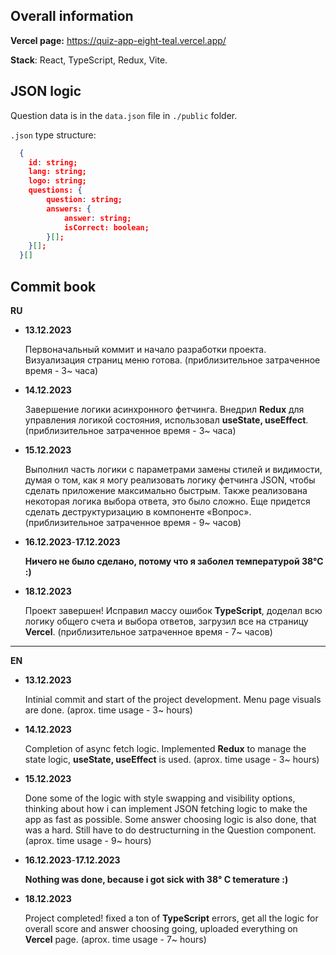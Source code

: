 ## Overall information

**Vercel page:** https://quiz-app-eight-teal.vercel.app/

**Stack**: React, TypeScript, Redux, Vite.

## JSON logic

Question data is in the `data.json` file in `./public` folder.

`.json` type structure:

```json
  {
    id: string;
    lang: string;
    logo: string;
    questions: {
        question: string;
        answers: {
            answer: string;
            isCorrect: boolean;
        }[];
    }[];
  }[]
```

## Commit book

**RU**

- **13.12.2023**

  Первоначальный коммит и начало разработки проекта. Визуализация страниц меню готова. (приблизительное затраченное время - 3~ часа)

- **14.12.2023**

  Завершение логики асинхронного фетчинга. Внедрил **Redux** для управления логикой состояния, использовал **useState, useEffect**. (приблизительное затраченное время - 3~ часа)

- **15.12.2023**

  Выполнил часть логики с параметрами замены стилей и видимости, думая о том, как я могу реализовать логику фетчинга JSON, чтобы сделать приложение максимально быстрым. Также реализована некоторая логика выбора ответа, это было сложно. Еще придется сделать деструктуризацию в компоненте «Вопрос». (приблизительное затраченное время - 9~ часов)

- **16.12.2023**-**17.12.2023**

  **Ничего не было сделано, потому что я заболел температурой 38°С :)**

- **18.12.2023**

  Проект завершен! Исправил массу ошибок **TypeScript**, доделал всю логику общего счета и выбора ответов, загрузил все на страницу **Vercel**. (приблизительное затраченное время - 7~ часов)

---

**EN**

- **13.12.2023**

  Intinial commit and start of the project development. Menu page visuals are done. (aprox. time usage - 3~ hours)

- **14.12.2023**

  Completion of async fetch logic. Implemented **Redux** to manage the state logic, **useState, useEffect** is used. (aprox. time usage - 3~ hours)

- **15.12.2023**

  Done some of the logic with style swapping and visibility options, thinking about how i can implement JSON fetching logic to make the app as fast as possible. Some answer choosing logic is also done, that was a hard. Still have to do destructurning in the Question component. (aprox. time usage - 9~ hours)

- **16.12.2023**-**17.12.2023**

  **Nothing was done, because i got sick with 38° C temerature :)**

- **18.12.2023**

  Project completed! fixed a ton of **TypeScript** errors, get all the logic for overall score and answer choosing going, uploaded everything on **Vercel** page. (aprox. time usage - 7~ hours)
